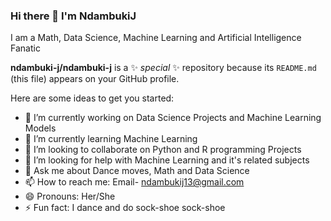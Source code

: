 ### Hi there 👋 I'm NdambukiJ
I am a Math, Data Science, Machine Learning and Artificial Intelligence Fanatic

**ndambuki-j/ndambuki-j** is a ✨ _special_ ✨ repository because its `README.md` (this file) appears on your GitHub profile.

Here are some ideas to get you started:

- 🔭 I’m currently working on Data Science Projects and Machine Learning Models
- 🌱 I’m currently learning Machine Learning
- 👯 I’m looking to collaborate on Python and R programming Projects
- 🤔 I’m looking for help with Machine Learning and it's related subjects
- 💬 Ask me about Dance moves, Math and Data Science
- 📫 How to reach me: Email- ndambukij13@gmail.com
- 😄 Pronouns: Her/She
- ⚡ Fun fact: I dance and do sock-shoe sock-shoe

